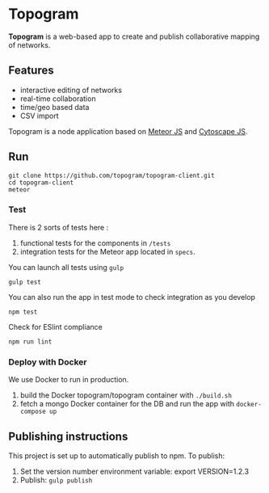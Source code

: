 # Topogram

**Topogram** is a web-based app to create and publish collaborative mapping of networks.

## Features

* interactive editing of networks
* real-time collaboration
* time/geo based data
* CSV import

Topogram is a node application based on [Meteor JS](https://www.meteor.com/) and [Cytoscape JS](http://js.cytoscape.org).

## Run

    git clone https://github.com/topogram/topogram-client.git
    cd topogram-client
    meteor

### Test

There is 2 sorts of tests here :

1. functional tests for the components in `/tests`
2. integration tests for the Meteor app located in ```specs```.

You can launch all tests using `gulp`

    gulp test

You can also run the app in test mode to check integration as you develop

    npm test

Check for ESlint compliance

    npm run lint

### Deploy with Docker

We use Docker to run in production.

1. build the Docker topogram/topogram container with `./build.sh`
1. fetch a mongo Docker container for the DB and run the app with `docker-compose up`


## Publishing instructions

This project is set up to automatically publish to npm. To publish:

1. Set the version number environment variable: export VERSION=1.2.3
1. Publish: ```gulp publish```
